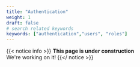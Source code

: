 ```yaml
---
title: "Authentication"
weight: 1
draft: false
# search related keywords
keywords: ["authentication","users", "roles"]
---
```

{{< notice info >}}
  **This page is under construction** <br>
  We're working on it!
{{</ notice >}}

